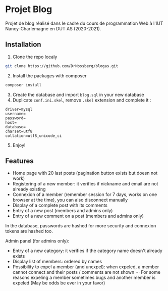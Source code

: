 # Projet Blog

Projet de blog réalisé dans le cadre du cours de programmation Web à l'IUT Nancy-Charlemagne en DUT AS (2020-2021).

## Installation
1. Clone the repo localy

```bash
git clone https://github.com/DrNossberg/blogas.git
```

2. Install the packages with composer

```bash
composer install
```

3. Create the database and import `blog.sql` in your new database
4. Duplicate `conf.ini.skel`, remove `.skel` extension and complete it :

```
driver=mysql
username=
password=
host=
database=
charset=utf8
collation=utf8_unicode_ci
```

5. Enjoy!


## Features

* Home page with 20 last posts (pagination button exists but doesn not work)
* Registering of a new member: it verifies if nickname and email are not already existing
* Connexion of a member (remember session for 7 days, works on one browser at the time), you can also disconnect manually
* Display of a complete post with its comments
* Entry of a new post (members and admins only)
* Entry of a new comment on a post (members and admins only)

In the database, passwords are hashed for more security and connexion tokens are hashed too.

Admin panel (for admins only):
* Entry of a new category: it verifies if the category name doesn't already exists 
* Display list of members: ordered by names
* Possibility to expel a member (and unexpel): when expeled, a member cannot connect and their posts / comments are not shown
⋅⋅⋅ For some reasons expeling a member sometimes bugs and another member is expeled (May be odds be ever in your favor)

